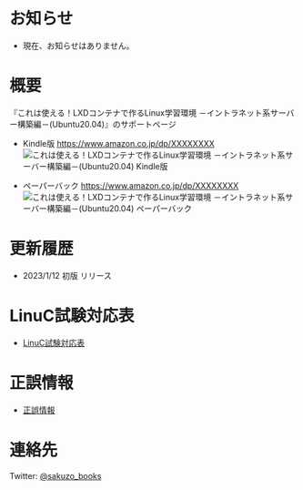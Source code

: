 # お知らせ

- 現在、お知らせはありません。  


# 概要

『これは使える！LXDコンテナで作るLinux学習環境 －イントラネット系サーバー構築編－(Ubuntu20.04)』のサポートページ  

- Kindle版 https://www.amazon.co.jp/dp/XXXXXXXX  
![これは使える！LXDコンテナで作るLinux学習環境 －イントラネット系サーバー構築編－(Ubuntu20.04) Kindle版](https://images-na.ssl-images-amazon.com/images/P/B0BB3J9M3Y.09.MZZZZZZZ.jpg)

- ペーパーバック https://www.amazon.co.jp/dp/XXXXXXXX  
![これは使える！LXDコンテナで作るLinux学習環境 －イントラネット系サーバー構築編－(Ubuntu20.04) ペーパーバック](https://images-na.ssl-images-amazon.com/images/P/B0BB5YKFKG.09.MZZZZZZZ.jpg)


# 更新履歴

- 2023/1/12 初版 リリース


# LinuC試験対応表

- [LinuC試験対応表](/linuc.md)  


# 正誤情報

- [正誤情報](/eratta.md)  


# 連絡先

Twitter: [@sakuzo_books](https://twitter.com/sakuzo_books)
